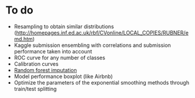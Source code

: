 # To do

- Resampling to obtain similar distributions (http://homepages.inf.ed.ac.uk/rbf/CVonline/LOCAL_COPIES/RUBNER/emd.htm)
- Kaggle submission ensembling with correlations and submission performance taken into account
- ROC curve for any number of classes
- Calibration curves
- [Random forest imputation](https://stats.stackexchange.com/questions/49270/imputation-with-random-forests)
- Model performance boxplot (like Airbnb)
- Optimize the parameters of the exponential smoothing methods through train/test splitting
